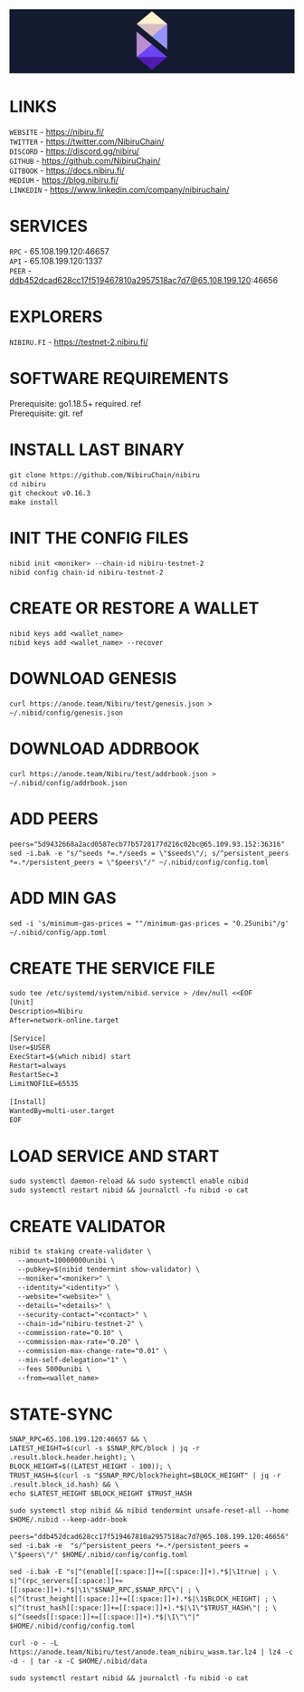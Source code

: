 <img src="https://github.com/romanr95/GUIDS/blob/main/NIBIRU/NIBIRU%20LOGO.png" width="1050" alt="" />

# LINKS
```WEBSITE``` - https://nibiru.fi/ <br>
```TWITTER``` - https://twitter.com/NibiruChain/ <br>
```DISCORD``` - https://discord.gg/nibiru/ <br>
```GITHUB``` - https://github.com/NibiruChain/ <br>
```GITBOOK``` - https://docs.nibiru.fi/ <br>
```MEDIUM``` - https://blog.nibiru.fi/ <br>
```LINKEDIN``` - https://www.linkedin.com/company/nibiruchain/ 
# SERVICES
```RPC``` - 65.108.199.120:46657 <br>
```API``` - 65.108.199.120:1337 <br>
```PEER``` - ddb452dcad628cc17f519467810a2957518ac7d7@65.108.199.120:46656 
# EXPLORERS
```NIBIRU.FI``` - https://testnet-2.nibiru.fi/ 
# SOFTWARE REQUIREMENTS
Prerequisite: go1.18.5+ required. ref <br>
Prerequisite: git. ref
# INSTALL LAST BINARY
```
git clone https://github.com/NibiruChain/nibiru
cd nibiru
git checkout v0.16.3
make install
```
# INIT THE CONFIG FILES
```
nibid init <moniker> --chain-id nibiru-testnet-2
nibid config chain-id nibiru-testnet-2
```
# CREATE OR RESTORE A WALLET
```
nibid keys add <wallet_name>
nibid keys add <wallet_name> --recover
```
# DOWNLOAD GENESIS
```
curl https://anode.team/Nibiru/test/genesis.json > ~/.nibid/config/genesis.json
```
# DOWNLOAD ADDRBOOK
```
curl https://anode.team/Nibiru/test/addrbook.json > ~/.nibid/config/addrbook.json
```
# ADD PEERS
```
peers="5d9432668a2acd0587ecb77b5728177d216c02bc@65.109.93.152:36316"
sed -i.bak -e "s/^seeds *=.*/seeds = \"$seeds\"/; s/^persistent_peers *=.*/persistent_peers = \"$peers\"/" ~/.nibid/config/config.toml
```
# ADD MIN GAS
```
sed -i 's/minimum-gas-prices = ""/minimum-gas-prices = "0.25unibi"/g' ~/.nibid/config/app.toml
```
# CREATE THE SERVICE FILE
```
sudo tee /etc/systemd/system/nibid.service > /dev/null <<EOF
[Unit]
Description=Nibiru
After=network-online.target

[Service]
User=$USER
ExecStart=$(which nibid) start
Restart=always
RestartSec=3
LimitNOFILE=65535

[Install]
WantedBy=multi-user.target
EOF
```
# LOAD SERVICE AND START
```
sudo systemctl daemon-reload && sudo systemctl enable nibid
sudo systemctl restart nibid && journalctl -fu nibid -o cat
```
# CREATE VALIDATOR
```
nibid tx staking create-validator \
  --amount=10000000unibi \
  --pubkey=$(nibid tendermint show-validator) \
  --moniker="<moniker>" \
  --identity="<identity>" \
  --website="<website>" \
  --details="<details>" \
  --security-contact="<contact>" \
  --chain-id="nibiru-testnet-2" \
  --commission-rate="0.10" \
  --commission-max-rate="0.20" \
  --commission-max-change-rate="0.01" \
  --min-self-delegation="1" \
  --fees 5000unibi \
  --from=<wallet_name>
```
# STATE-SYNC
```
SNAP_RPC=65.108.199.120:46657 && \
LATEST_HEIGHT=$(curl -s $SNAP_RPC/block | jq -r .result.block.header.height); \
BLOCK_HEIGHT=$((LATEST_HEIGHT - 100)); \
TRUST_HASH=$(curl -s "$SNAP_RPC/block?height=$BLOCK_HEIGHT" | jq -r .result.block_id.hash) && \
echo $LATEST_HEIGHT $BLOCK_HEIGHT $TRUST_HASH
```
```
sudo systemctl stop nibid && nibid tendermint unsafe-reset-all --home $HOME/.nibid --keep-addr-book
```
```
peers="ddb452dcad628cc17f519467810a2957518ac7d7@65.108.199.120:46656"
sed -i.bak -e  "s/^persistent_peers *=.*/persistent_peers = \"$peers\"/" $HOME/.nibid/config/config.toml
```
```
sed -i.bak -E "s|^(enable[[:space:]]+=[[:space:]]+).*$|\1true| ; \
s|^(rpc_servers[[:space:]]+=[[:space:]]+).*$|\1\"$SNAP_RPC,$SNAP_RPC\"| ; \
s|^(trust_height[[:space:]]+=[[:space:]]+).*$|\1$BLOCK_HEIGHT| ; \
s|^(trust_hash[[:space:]]+=[[:space:]]+).*$|\1\"$TRUST_HASH\"| ; \
s|^(seeds[[:space:]]+=[[:space:]]+).*$|\1\"\"|" $HOME/.nibid/config/config.toml
```
```
curl -o - -L https://anode.team/Nibiru/test/anode.team_nibiru_wasm.tar.lz4 | lz4 -c -d - | tar -x -C $HOME/.nibid/data
```
```
sudo systemctl restart nibid && journalctl -fu nibid -o cat
```
